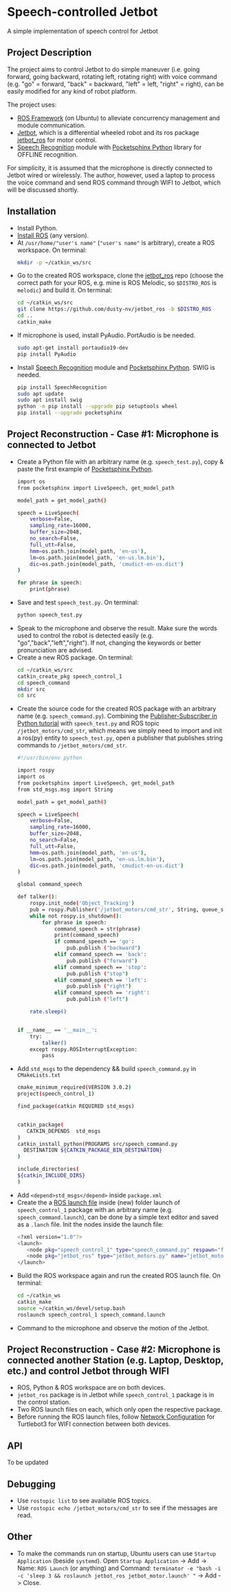 # Speech-controlled Jetbot
A simple implementation of speech control for Jetbot

## Project Description
The project aims to control Jetbot to do simple maneuver (i.e. going forward, going backward, rotating left, rotating right) with voice command (e.g. "go" = forward, "back" = backward, "left" = left, "right" = right), can be easily modified for any kind of robot platform. 

The project uses: 
* [ROS Framework](http://wiki.ros.org/) (on Ubuntu) to alleviate concurrency management and module communication.
* [Jetbot](https://jetbot.org/master/), which is a differential wheeled robot and its ros package [jetbot_ros](https://github.com/dusty-nv/jetbot_ros) for motor control.
* [Speech Recognition](https://github.com/Uberi/speech_recognition#readme) module with [Pocketsphinx Python](https://github.com/bambocher/pocketsphinx-python) library for OFFLINE recognition.

For simplicity, it is assumed that the microphone is directly connected to Jetbot wired or wirelessly. The author, however, used a laptop to process the voice command and send ROS command through WIFI to Jetbot, which will be discussed shortly.

## Installation
* Install Python.
* [Install ROS](http://wiki.ros.org/melodic/Installation/Ubuntu) (any version).
* At `/usr/home/"user's name"` (`"user's name"` is arbitrary), create a ROS workspace. On terminal: 
   ```sh
   mkdir -p ~/catkin_ws/src
   ```
* Go to the created ROS workspace, clone the [jetbot_ros](https://github.com/dusty-nv/jetbot_ros) repo (choose the correct path for your ROS, e.g. mine is ROS Melodic, so `$DISTRO_ROS` is `melodic`) and build it. On terminal: 
   ```sh
   cd ~/catkin_ws/src
   git clone https://github.com/dusty-nv/jetbot_ros -b $DISTRO_ROS
   cd ..
   catkin_make
   ```
* If microphone is used, install PyAudio. PortAudio is be needed.
   ```sh
   sudo apt-get install portaudio19-dev 
   pip install PyAudio
   ```
* Install [Speech Recognition](https://github.com/Uberi/speech_recognition#readme) module and [Pocketsphinx Python](https://github.com/bambocher/pocketsphinx-python). SWIG is needed.
   ```sh
   pip install SpeechRecognition
   sudo apt update
   sudo apt install swig
   python -m pip install --upgrade pip setuptools wheel
   pip install --upgrade pocketsphinx
   ```
## Project Reconstruction - Case #1: Microphone is connected to Jetbot
* Create a Python file with an arbitrary name (e.g. `speech_test.py`), copy & paste the first example of [Pocketsphinx Python](https://github.com/bambocher/pocketsphinx-python).
   ```sh
   import os
   from pocketsphinx import LiveSpeech, get_model_path

   model_path = get_model_path()

   speech = LiveSpeech(
       verbose=False,
       sampling_rate=16000,
       buffer_size=2048,
       no_search=False,
       full_utt=False,
       hmm=os.path.join(model_path, 'en-us'),
       lm=os.path.join(model_path, 'en-us.lm.bin'),
       dic=os.path.join(model_path, 'cmudict-en-us.dict')
   )

   for phrase in speech:
       print(phrase)
   ```
* Save and test `speech_test.py`. On terminal: 
   ```sh
   python speech_test.py
   ```
* Speak to the microphone and observe the result. Make sure the words used to control the robot is detected easily (e.g. "go","back","left","right"). If not, changing the keywords or better pronunciation are advised. 
* Create a new ROS package. On terminal: 
   ```sh
   cd ~/catkin_ws/src
   catkin_create_pkg speech_control_1
   cd speech_command
   mkdir src
   cd src
   ```
* Create the source code for the created ROS package with an arbitrary name (e.g. `speech_command.py`). Combining the [Publisher-Subscriber in Python tutorial](http://wiki.ros.org/ROS/Tutorials/WritingPublisherSubscriber%28python%29) with `speech_test.py` and ROS topic `/jetbot_motors/cmd_str`, which means we simply need to import and init a ros(py) entity to `speech_test.py`, open a publisher that publishes string commands to `/jetbot_motors/cmd_str`. 
   ```sh
   #!/usr/bin/env python

   import rospy
   import os
   from pocketsphinx import LiveSpeech, get_model_path
   from std_msgs.msg import String

   model_path = get_model_path()

   speech = LiveSpeech(
       verbose=False,
       sampling_rate=16000,
       buffer_size=2048,
       no_search=False,
       full_utt=False,
       hmm=os.path.join(model_path, 'en-us'),
       lm=os.path.join(model_path, 'en-us.lm.bin'),
       dic=os.path.join(model_path, 'cmudict-en-us.dict')
   )

   global command_speech

   def talker():
       rospy.init_node('Object_Tracking')
       pub = rospy.Publisher('/jetbot_motors/cmd_str', String, queue_size=100)
       while not rospy.is_shutdown():
           for phrase in speech:
               command_speech = str(phrase)
               print(command_speech)
               if command_speech == 'go':
                   pub.publish ("backward")
               elif command_speech == 'back':
                   pub.publish ("forward")
               elif command_speech == 'stop':
                   pub.publish ("stop")
               elif command_speech == 'left':
                   pub.publish ("right")
               elif command_speech == 'right':
                   pub.publish ("left")

       rate.sleep()


   if __name__ == '__main__':
       try:
           talker()
       except rospy.ROSInterruptException:
           pass
   ```
* Add `std_msgs` to the dependency && build `speech_command.py` in `CMakeLists.txt`
   ```sh
   cmake_minimum_required(VERSION 3.0.2)
   project(speech_control_1)

   find_package(catkin REQUIRED std_msgs)


   catkin_package(
      CATKIN_DEPENDS  std_msgs 
   )
   catkin_install_python(PROGRAMS src/speech_command.py
     DESTINATION ${CATKIN_PACKAGE_BIN_DESTINATION}
   )

   include_directories(
   ${catkin_INCLUDE_DIRS}
   )

   ```
* Add `<depend>std_msgs</depend>` inside `package.xml` 
* Create the a [ROS launch file](http://wiki.ros.org/roslaunch) inside (new) folder launch of `speech_control_1` package with an arbitrary name (e.g. `speech_command.launch`), can be done by a simple text editor and saved as a `.lanch` file. Init the nodes inside the launch file:
   ```sh
   <?xml version="1.0"?>
   <launch>
      <node pkg="speech_control_1" type="speech_command.py" respawn="false" name="speech_command" output="screen"/>
      <node pkg="jetbot_ros" type="jetbot_motors.py" name="jetbot_motors"/>
   </launch>
   ```
* Build the ROS workspace again and run the created ROS launch file. On terminal: 
   ```sh
   cd ~/catkin_ws
   catkin_make
   source ~/catkin_ws/devel/setup.bash
   roslaunch speech_control_1 speech_command.launch
   ```
* Command to the microphone and observe the motion of the Jetbot.
## Project Reconstruction - Case #2: Microphone is connected another Station (e.g. Laptop, Desktop, etc.) and control Jetbot through WIFI
* ROS, Python & ROS workspace are on both devices.
* `jetbot_ros` package is in Jetbot while `speech_control_1` package is in the control station.
* Two ROS launch files on each, which only open the respective package.
* Before running the ROS launch files, follow [Network Configuration](https://emanual.robotis.com/docs/en/platform/turtlebot3/quick-start/#network-configuration) for Turtlebot3 for WIFI connection between both devices.

## API
To be updated

## Debugging 
* Use `rostopic list` to see available ROS topics.
* Use `rostopic echo /jetbot_motors/cmd_str` to see if the messages are read.

## Other
* To make the commands run on startup, Ubuntu users can use `Startup Application` (beside `systemd`). Open `Startup Application` -> Add -> Name: `ROS Launch` (or anything) and Command: `terminator -e "bash -i -c 'sleep 3 && roslaunch jetbot_ros jetbot_motor.launch' "` -> Add -> Close.
